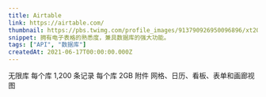 ```yaml
---
title: Airtable
link: https://airtable.com/
thumbnail: https://pbs.twimg.com/profile_images/913790926950096896/xt2OyAdt_400x400.jpg
snippet: 拥有电子表格的熟悉度，兼具数据库的强大功能。
tags: ["API", "数据库"]
createdAt: 2021-06-17T00:00:00.000Z
---
```

无限库
每个库 1,200 条记录
每个库 2GB 附件
网格、日历、看板、表单和画廊视图
